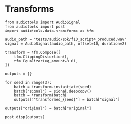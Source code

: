 # Transforms

<!-- ## Running this notebook

This notebook creates a model card for a specified model checkpoint. To run
this notebook, you must ensure that `pandoc` and `codebraid` are installed:

```
# https://pandoc.org/installing.html#linux
pip install codebraid
```

The notebook can be run and its output can be copy/pasted to Discourse via:

```
python -m audiotools.post --discourse notebooks/transforms.md > notebooks/transforms.exec.md
```

The contents of `fuzziness.exec.md` can then be copy-pasted to Discourse.
You can also view the contents without uploading to Discourse by outputting to HTML:

```
python -m audiotools.post notebooks/transforms.md > notebooks/transforms.html
```

Which you can then open in a browser to view. -->

```{.python .cb.nb show=code:none+rich_output+stdout:raw+stderr jupyter_kernel=python3}
from audiotools import AudioSignal
from audiotools import post
import audiotools.data.transforms as tfm

audio_path = "tests/audio/spk/f10_script4_produced.wav"
signal = AudioSignal(audio_path, offset=10, duration=2)

transform = tfm.Compose([
    tfm.ClippingDistortion(),
    tfm.Equalizer(eq_amount=3.0),
])

outputs = {}

for seed in range(3):
    batch = transform.instantiate(seed)
    batch["signal"] = signal.deepcopy()
    batch = transform(batch)
    outputs[f"transformed_{seed}"] = batch["signal"]

outputs["original"] = batch["original"]

post.disp(outputs)
```

